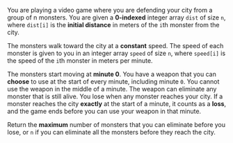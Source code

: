 You are playing a video game where you are defending your city from a group of n monsters. You are given a **0-indexed** integer array `dist` of size `n`, where `dist[i]` is the **initial distance** in meters of the `i`th monster from the city.

The monsters walk toward the city at a **constant** speed. The speed of each monster is given to you in an integer array `speed` of size `n`, where `speed[i]` is the speed of the `i`th monster in meters per minute.

The monsters start moving at **minute 0**. You have a weapon that you can **choose** to use at the start of every minute, including minute `0`. You cannot use the weapon in the middle of a minute. The weapon can eliminate any monster that is still alive. You lose when any monster reaches your city. If a monster reaches the city **exactly** at the start of a minute, it counts as a **loss**, and the game ends before you can use your weapon in that minute.

Return the **maximum** number of monsters that you can eliminate before you lose, or `n` if you can eliminate all the monsters before they reach the city.